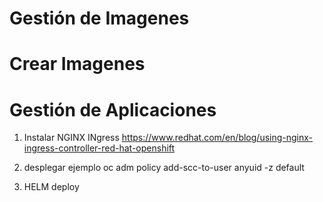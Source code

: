# Gestión de Imagenes
# Crear Imagenes
# Gestión de Aplicaciones

1. Instalar NGINX INgress
https://www.redhat.com/en/blog/using-nginx-ingress-controller-red-hat-openshift

2. desplegar ejemplo
oc adm policy add-scc-to-user anyuid -z default
3. HELM deploy


